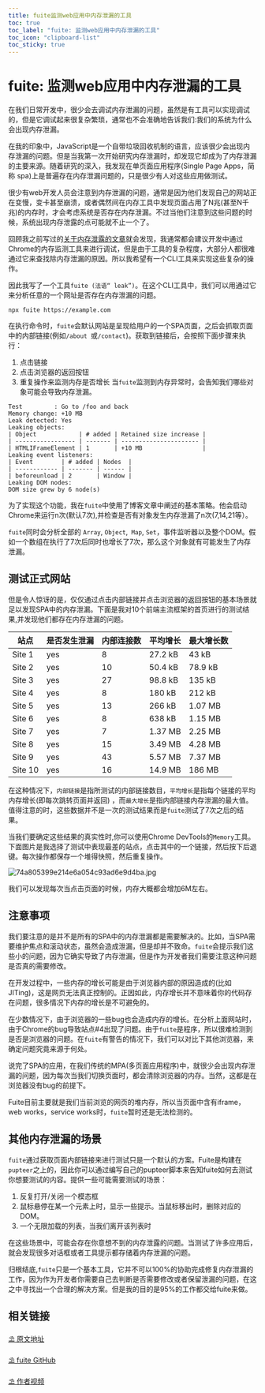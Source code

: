 ```yaml
---
title: fuite监测web应用中内存泄漏的工具
toc: true
toc_label: "fuite: 监测web应用中内存泄漏的工具"
toc_icon: "clipboard-list"
toc_sticky: true
---
```

# fuite: 监测web应用中内存泄漏的工具
在我们日常开发中，很少会去调试内存泄漏的问题，虽然是有工具可以实现调试的，但是它调试起来很复杂繁琐，通常也不会准确地告诉我们:我们的系统为什么会出现内存泄漏。

在我的印象中，JavaScript是一个自带垃圾回收机制的语言，应该很少会出现内存泄漏的问题。但是当我第一次开始研究内存泄漏时，却发现它却成为了内存泄漏的主要来源。随着研究的深入，我发现在单页面应用程序(Single Page Apps，简称 spa)上是普遍存在内存泄漏问题的，只是很少有人对这些应用做测试。

很少有web开发人员会注意到内存泄漏的问题，通常是因为他们发现自己的网站正在变慢，变卡甚至崩溃，或者偶然间在内存工具中发现页面占用了N兆(甚至N千兆)的内存时，才会考虑系统是否存在内存泄漏。不过当他们注意到这些问题的时候，系统出现内存泄露的点可能就不止一个了。

回顾我之前写过的[关于内存泄露的文章](https://nolanlawson.com/2020/02/19/fixing-memory-leaks-in-web-applications/)就会发现，我通常都会建议开发中通过Chrome的内存监测工具来进行调试，但是由于工具的复杂程度，大部分人都很难通过它来查找除内存泄漏的原因。所以我希望有一个CLI工具来实现这些复杂的操作。

因此我写了一个工具`fuite (法语“ leak”)`。在这个CLI工具中，我们可以用通过它来分析任意的一个网址是否存在内存泄漏的问题。
```
npx fuite https://example.com
```
在执行命令时，`fuite`会默认网站是呈现给用户的一个SPA页面，之后会抓取页面中的内部链接(例如``/about ``或``/contact``)。获取到链接后，会按照下面步骤来执行：
1. 点击链接
2. 点击浏览器的返回按钮
3. 重复操作来监测内存是否增长
当`fuite`监测到内存异常时，会告知我们哪些对象可能会导致内存泄漏。
```
Test         : Go to /foo and back
Memory change: +10 MB
Leak detected: Yes
Leaking objects:
| Object            | # added | Retained size increase |
| ----------------- | ------- | ---------------------- |
| HTMLIFrameElement | 1       | +10 MB                 |
Leaking event listeners:
| Event        | # added | Nodes  |
| ------------ | ------- | ------ |
| beforeunload | 2       | Window |
Leaking DOM nodes:
DOM size grew by 6 node(s) 
```
为了实现这个功能，我在`fuite`中使用了博客文章中阐述的基本策略。他会启动Chrome来运行n次(默认7次),并检查是否有对象发生内存泄漏了n次(7,14,21等）。

`fuite`同时会分析全部的 ``Array``, ``Object``,`` Map``, ``Set``，事件监听器以及整个DOM。假如一个数组在执行了7次后同时也增长了7次，那么这个对象就有可能发生了内存泄漏。
## 测试正式网站
但是令人惊讶的是，仅仅通过点击内部链接并点击浏览器的返回按钮的基本场景就足以发现SPA中的内存泄漏。下面是我对10个前端主流框架的首页进行的测试结果,并发现他们都存在内存泄漏的问题。

| 站点    | 是否发生泄漏 | 内部连接数 | 平均增长 | 最大增长数 |
| ------- | ------------- | -------------- | -------------- | ---------- |
| Site 1  | yes           | 8              | 27.2 kB        | 43 kB      |
| Site 2  | yes           | 10             | 50.4 kB        | 78.9 kB    |
| Site 3  | yes           | 27             | 98.8 kB        | 135 kB     |
| Site 4  | yes           | 8              | 180 kB         | 212 kB     |
| Site 5  | yes           | 13             | 266 kB         | 1.07 MB    |
| Site 6  | yes           | 8              | 638 kB         | 1.15 MB    |
| Site 7  | yes           | 7              | 1.37 MB        | 2.25 MB    |
| Site 8  | yes           | 15             | 3.49 MB        | 4.28 MB    |
| Site 9  | yes           | 43             | 5.57 MB        | 7.37 MB    |
| Site 10 | yes           | 16             | 14.9 MB        | 186 MB     |

在这种情况下，`内部链接`是指所测试的内部链接数目，`平均增长`是指每个链接的平均内存增长(即每次跳转页面并返回) ，而`最大增长`是指内部链接内存泄漏的最大值。值得注意的时，这些数据并不是一次的测试结果而是`fuite`测试了7次之后的结果。

当我们要确定这些结果的真实性时,你可以使用Chrome DevTools的`Memory`工具。下面图片是我选择了测试中表现最差的站点，点击其中的一个链接，然后按下后退键。每次操作都保存一个堆得快照，然后重复操作。

![74a805399e214e6a054c93ad6e9d4ba.jpg](https://p9-juejin.byteimg.com/tos-cn-i-k3u1fbpfcp/34e6836feb8d47018b63611dd73ae2ff~tplv-k3u1fbpfcp-watermark.image?)

我们可以发现每次当点击页面的时候，内存大概都会增加6M左右。
## 注意事项
我们要注意的是并不是所有的SPA中的内存泄漏都是需要解决的。比如，当SPA需要维护焦点和滚动状态，虽然会造成泄漏，但是却并不致命。`fuite`会提示我们这些小的问题，因为它确实导致了内存泄漏，但是作为开发者我们需要注意这种问题是否真的需要修改。

在开发过程中，一些内存的增长可能是由于浏览器内部的原因造成的(比如JITing)，这是网页无法真正控制的。正因如此，内存增长并不意味着你的代码存在问题，很多情况下内存的增长是不可避免的。

在少数情况下，由于浏览器的一些bug也会造成内存的增长。在分析上面网站时，由于Chrome的bug导致站点#4出现了问题。由于`fuite`是程序，所以很难检测到是否是浏览器的问题。在`fuite`有警告的情况下，我们可以对比下其他浏览器，来确定问题究竟来源于何处。

说完了SPA的应用，在我们传统的MPA(多页面应用程序)中，就很少会出现内存泄漏的问题，因为每次当我们切换页面时，都会清除浏览器的内存。当然，这都是在浏览器没有bug的前提下。

Fuite目前主要就是我们当前浏览的网页的堆内存，所以当页面中含有iframe，web works，service works时，`fuite`暂时还是无法检测的。

## 其他内存泄漏的场景

`fuite`通过获取页面内部链接来进行测试只是一个默认的方案。Fuite是构建在 `pupteer`之上的，因此你可以通过编写自己的pupteer脚本来告知fuite如何去测试你想要测试的内容。提供一些可能需要测试的场景：
1. 反复打开/关闭一个模态框
2. 鼠标悬停在某一个元素上时，显示一些提示。当鼠标移出时，删除对应的DOM。
3. 一个无限加载的列表，当我们离开该列表时

在这些场景中，可能会存在你意想不到的内存泄露的问题。当测试了许多应用后，就会发现很多对话框或者工具提示都存储着内存泄漏的问题。

归根结底,`fuite`只是一个基本工具，它并不可以100%的协助完成修复内存泄漏的工作，因为作为开发者你需要自己去判断是否需要修改或者保留泄漏的问题，在这之中寻找出一个合理的解决方案。但是我的目的是95%的工作都交给fuite来做。

## 相关链接

[⛱ 原文地址](https://nolanlawson.com/2021/12/17/introducing-fuite-a-tool-for-finding-memory-leaks-in-web-apps/)

[⛱  fuite GitHub](https://github.com/nolanlawson/fuite)

[⛱  作者视频](https://youtu.be/H0BHL2lo89M)
